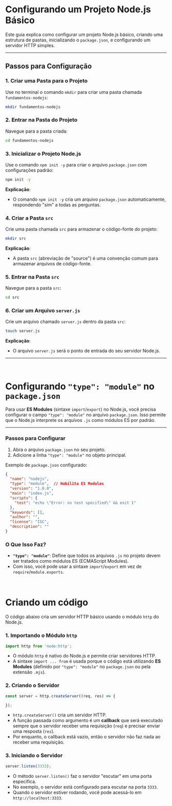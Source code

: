 # Configurando um Projeto Node.js Básico

Este guia explica como configurar um projeto Node.js básico, criando uma estrutura de pastas, inicializando o `package.json`, e configurando um servidor HTTP simples.

---

## Passos para Configuração

### 1. Criar uma Pasta para o Projeto
Use no terminal o comando `mkdir` para criar uma pasta chamada `fundamentos-nodejs`:
```bash
mkdir fundamentos-nodejs
```
### 2. Entrar na Pasta do Projeto
Navegue para a pasta criada:
```bash
cd fundamentos-nodejs
```

### 3. Inicializar o Projeto Node.js
Use o comando `npm init -y` para criar o arquivo `package.json` com configurações padrão:
```bash
npm init -y
```
**Explicação**:
- O comando `npm init -y` cria um arquivo `package.json` automaticamente, respondendo "sim" a todas as perguntas.

### 4. Criar a Pasta `src`
Crie uma pasta chamada `src` para armazenar o código-fonte do projeto:
```bash
mkdir src
```

**Explicação**:
- A pasta `src` (abreviação de "source") é uma convenção comum para armazenar arquivos de código-fonte.

### 5. Entrar na Pasta `src`
Navegue para a pasta `src`:
```bash
cd src
```

### 6. Criar um Arquivo `server.js`
Crie um arquivo chamado `server.js` dentro da pasta `src`:
```bash
touch server.js
```

**Explicação**:
- O arquivo `server.js` será o ponto de entrada do seu servidor Node.js. 

---
&nbsp;

# Configurando `"type": "module"` no `package.json`

Para usar **ES Modules** (sintaxe `import`/`export`) no Node.js, você precisa configurar o campo `"type": "module"` no arquivo `package.json`. Isso permite que o Node.js interprete os arquivos `.js` como módulos ES por padrão.

---

### Passos para Configurar

1. Abra o arquivo `package.json` no seu projeto.
2. Adicione a linha `"type": "module"` no objeto principal.

Exemplo de `package.json` configurado:

```json
{
  "name": "nodejs",
  "type": "module",  // Habilita ES Modules
  "version": "1.0.0",
  "main": "index.js",
  "scripts": {
    "test": "echo \"Error: no test specified\" && exit 1"
  },
  "keywords": [],
  "author": "",
  "license": "ISC",
  "description": ""
}
```
### O Que Isso Faz?

- **`"type": "module"`**: Define que todos os arquivos `.js` no projeto devem ser tratados como módulos ES (ECMAScript Modules).
- Com isso, você pode usar a sintaxe `import`/`export` em vez de `require`/`module.exports`.

&nbsp;

# Criando um código

O código abaixo cria um servidor HTTP básico usando o módulo `http` do Node.js.

### 1. Importando o Módulo `http`

```javascript
import http from 'node:http';
```

- O módulo `http` é nativo do Node.js e permite criar servidores HTTP.
- A sintaxe `import ... from` é usada porque o código está utilizando **ES Modules** (definido por `"type": "module"` no `package.json` ou pela extensão `.mjs`).

### 2. Criando o Servidor

```javascript
const server = http.createServer((req, res) => {

});
```
- `http.createServer()` cria um servidor HTTP.
- A função passada como argumento é um **callback** que será executado sempre que o servidor receber uma requisição (`req`) e precisar enviar uma resposta (`res`).
- Por enquanto, o callback está vazio, então o servidor não faz nada ao receber uma requisição.

### 3. Iniciando o Servidor

```javascript
server.listen(3333);
```
- O método `server.listen()` faz o servidor "escutar" em uma porta específica.
- No exemplo, o servidor está configurado para escutar na porta `3333`.
- Quando o servidor estiver rodando, você pode acessá-lo em `http://localhost:3333`.
